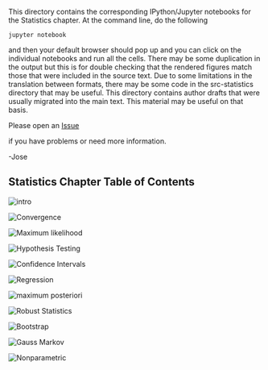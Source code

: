This directory contains the corresponding IPython/Jupyter notebooks
for the Statistics chapter. At the command line, do the following

    jupyter notebook

and then your default browser should pop up and you can click on
the individual notebooks and run all the cells. There may be some
duplication in the output but this is for double checking that the
rendered figures match those that were included in the source text.
Due to some limitations in the translation between formats, there may
be some code in the src-statistics directory that may be useful. This
directory contains author drafts that were usually migrated into the
main text. This material may be useful on that basis.

Please open an [Issue](https://github.com/unpingco/Python-for-Probability-Statistics-and-Machine-Learning/issues)

if you have problems or need more information.

-Jose


Statistics Chapter Table of Contents
-------------------------------------

![intro](./intro.ipynb)

![Convergence](./Convergence.ipynb)

![Maximum likelihood](./Maximum_likelihood.ipynb)

![Hypothesis Testing](./Hypothesis_Testing.ipynb)

![Confidence Intervals](./Confidence_Intervals.ipynb)

![Regression](./Regression.ipynb)

![maximum posteriori](./maximum_posteriori.ipynb)

![Robust Statistics](./Robust_Statistics.ipynb)

![Bootstrap](./Bootstrap.ipynb)

![Gauss Markov](./Gauss_Markov.ipynb)

![Nonparametric](./Nonparametric.ipynb)
